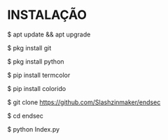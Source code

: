 # INSTALAÇÃO
$ apt update && apt upgrade

$ pkg install git

$ pkg install python

$ pip install termcolor

$ pip install colorido

$ git clone https://github.com/Slashzinmaker/endsec

$ cd endsec

$ python Index.py

